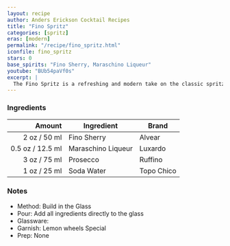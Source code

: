 ```yaml
---
layout: recipe
author: Anders Erickson Cocktail Recipes
title: "Fino Spritz"
categories: [spritz]
eras: [modern]
permalink: "/recipe/fino_spritz.html"
iconfile: fino_spritz
stars: 0
base_spirits: "Fino Sherry, Maraschino Liqueur"
youtube: "BUb54paVf0s"
excerpt: |
  The Fino Spritz is a refreshing and modern take on the classic spritz cocktail, featuring Fino Sherry as its base spirit.
---
```


### Ingredients

| Amount | Ingredient         | Brand      |
| -----: | ------------------ | ---------- |
|   2 oz / 50 ml | Fino Sherry        | Alvear     |
| 0.5 oz / 12.5 ml | Maraschino Liqueur | Luxardo    |
|   3 oz / 75 ml | Prosecco           | Ruffino    |
|   1 oz / 25 ml | Soda Water         | Topo Chico |

### Notes

- Method: Build in the Glass
- Pour: Add all ingredients directly to the glass
- Glassware:
- Garnish: Lemon wheels Special
- Prep: None
